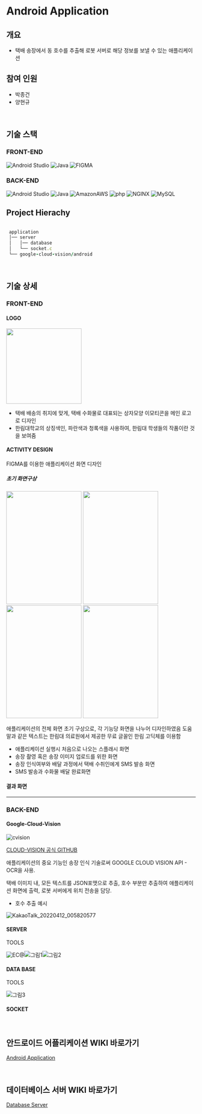 
# Android Application
## 개요
* 택배 송장에서 동 호수를 추출해 로봇 서버로 해당 정보를 보낼 수 있는 애플리케이션

## 참여 인원
* 박종건
* 양현규
<br />

## 기술 스택
### FRONT-END
<img alt="Android Studio" src ="https://img.shields.io/badge/Android Studio-3DDC84.svg?&style=for-the-badge&logo=Android Studio&logoColor=white"/> <img alt="Java" src ="https://img.shields.io/badge/Java-007396.svg?&style=for-the-badge&logo=Java&logoColor=white"/> <img alt="FIGMA" src ="https://img.shields.io/badge/FIGMA-F24E1E.svg?&style=for-the-badge&logo=FIGMA&logoColor=white"/>

### BACK-END
<img alt="Android Studio" src ="https://img.shields.io/badge/Android Studio-3DDC84.svg?&style=for-the-badge&logo=Android Studio&logoColor=white"/> <img alt="Java" src ="https://img.shields.io/badge/Java-007396.svg?&style=for-the-badge&logo=Java&logoColor=white"/> <img alt="AmazonAWS" src ="https://img.shields.io/badge/Amazon EC2-232F3E.svg?&style=for-the-badge&logo=AmazonAWS&logoColor=white"/> <img alt="php" src ="https://img.shields.io/badge/php-777BB4.svg?&style=for-the-badge&logo=php&logoColor=white"/> <img alt="NGINX" src ="https://img.shields.io/badge/NGINX-009639.svg?&style=for-the-badge&logo=NGINX&logoColor=white"/> <img alt="MySQL" src ="https://img.shields.io/badge/MySQL-4479A1.svg?&style=for-the-badge&logo=MYSQL&logoColor=white"/>

## Project Hierachy
```ruby   

 application
 │── server
 │   │── database
 │   └── socket.c
 └── google-cloud-vision/android
 ```  
 
 <br />
 
 ## 기술 상세
 
 ### FRONT-END
 #### LOGO
 <img src ="https://user-images.githubusercontent.com/70936623/170500824-c1c2ebf9-d54e-45b4-9777-20babfb4cd97.png" width="200" height="200">
 
* 택배 배송의 취지에 맞게, 택배 수화물로 대표되는 상자모양 이모티콘을 메인 로고로 디자인
* 한림대학교의 상징색인, 파란색과 청록색을 사용하여, 한림대 학생들의 작품이란 것을 보여줌

 #### ACTIVITY DESIGN
 FIGMA를 이용한 애플리케이션 화면 디자인
 ##### 초기 화면구상
 <img src ="https://user-images.githubusercontent.com/70936623/170503868-c541686b-e9a5-498c-b949-7c18902777a8.png" width="200" height="300"> <img src ="https://user-images.githubusercontent.com/70936623/170503877-58d53f1a-e140-47d5-b4d7-c6ae5c48e7e6.png" width="200" height="300"> <img src ="https://user-images.githubusercontent.com/70936623/170503870-6b92cb63-edc8-4f9a-a59e-6215be5221b2.png" width="200" height="300"> <img src ="https://user-images.githubusercontent.com/70936623/170503873-7eb241da-3e3a-4946-a63b-316e99de6a94.png" width="200" height="300">

애플리케이션의 전체 화면 초기 구상으로, 각 기능당 화면을 나누어 디자인하였음
도움말과 같은 텍스트는 한림대 의료원에서 제공한 무료 글꼴인 한림 고딕체를 이용함
* 애플리케이션 실행시 처음으로 나오는 스플래시 화면
* 송장 촬영 혹은 송장 이미지 업로드를 위한 화면
* 송장 인식여부와 배달 과정에서 택배 수취인에게 SMS 발송 화면
* SMS 발송과 수화물 배달 완료화면  
#### 결과 화면 

------------------

### BACK-END
 #### Google-Cloud-Vision
 ![cvision](https://user-images.githubusercontent.com/70936623/170508987-cf81a69b-2e3f-4a63-a3c6-833cbbec1434.png)
 
 [CLOUD-VISION 공식 GITHUB](https://github.com/GoogleCloudPlatform/cloud-vision)
 
 애플리케이션의 중요 기능인 송장 인식 기술로써 GOOGLE CLOUD VISION API - OCR을 사용.
 
 택배 이미지 내, 모든 텍스트를 JSON포맷으로 추출, 호수 부분만 추출하여 애플리케이션 화면에 출력, 로봇 서버에게 위치 전송을 담당. 
 * 호수 추출 예시
 
 ![KakaoTalk_20220412_005820577](https://user-images.githubusercontent.com/70936623/170510971-6daa90dd-ef9d-4ceb-85bf-47fa2cd522c4.png)

 #### SERVER
 TOOLS
 
 ![EC@](https://user-images.githubusercontent.com/70936623/170514737-1711570f-73e5-46cd-8ca4-a958a4ad9999.png)![그림1](https://user-images.githubusercontent.com/70936623/170514848-e57e56c9-0cd7-47ab-b46c-f28616d7e500.png)![그림2](https://user-images.githubusercontent.com/70936623/170514858-9ba81889-08c9-42b9-a704-b0ff6cedaca7.png)
 
 
 
 
 
 
 #### DATA BASE
 TOOLS
 
 ![그림3](https://user-images.githubusercontent.com/70936623/170515160-c380036e-b70f-4c70-a67c-f9418b0167f0.png)
 

 
 #### SOCKET

<br />

 ## 안드로이드 어플리케이션 WIKI 바로가기

[Android Application](/src/application/google-cloud-vision) <br />

 <br />
 
 ## 데이터베이스 서버 WIKI 바로가기

[Database Server](/src/application/server) <br />

